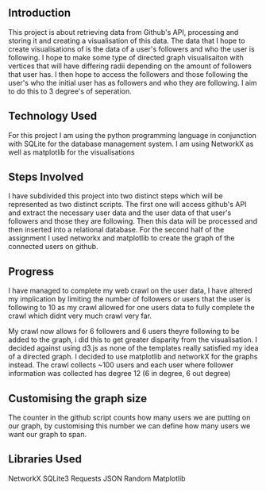 
## Introduction
This project is about retrieving data from Github's API, processing and storing it and creating a visualisation of this data.
The data that I hope to create visualisations of is the data of a user's followers and who the user is following. I hope to make some type of directed graph
visualisaiton with vertices that will have differing radii depending on the amount of followers that user has. I then hope to access the followers and those following the user's who the initial user has as followers and who they are following. I aim to do this to 3 degree's of seperation.

## Technology Used
For this project I am using the python programming language in conjunction with SQLite for the database management system. I am using NetworkX as well as matplotlib for the visualisations

## Steps Involved
I have subdivided this project into two distinct steps which will be represented as two distinct scripts. The first one will access github's API and extract the necessary user data and the user data of that user's followers and those they are following. Then this data will be processed and then inserted into a relational database.
For the second half of the assignment I used networkx and matplotlib to create the graph of the connected users on github.

## Progress
I have managed to complete my web crawl on the user data, I have altered my implication by limiting the number of followers or users that the user is following to 10
as my crawl allowed for one users data to fully complete the crawl which didnt very much crawl very far.

My crawl now allows for 6 followers and 6 users theyre following to be added to the graph, i did this to get greater disparity from the visualisation.
I decided against using d3.js as none of the templates really satisfied my idea of a directed graph.
I decided to use matplotlib and networkX for the graphs instead.
The crawl collects ~100 users and each user where follower information was collected has degree 12 (6 in degree, 6 out degree)

## Customising the graph size
The counter in the github script counts how many users we are putting on our graph, by customising this number we can define how many users we want our graph to span.

## Libraries Used
NetworkX
SQLite3
Requests
JSON
Random
Matplotlib